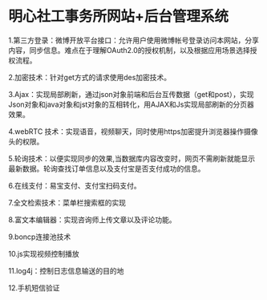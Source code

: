 # 明心社工事务所网站+后台管理系统

1.第三方登录：微博开放平台接口：允许用户使用微博帐号登录访问本网站，分享内容，同步信息。难点在于理解OAuth2.0的授权机制，以及根据应用场景选择授权流程。

2.加密技术：针对get方式的请求使用des加密技术。

3.Ajax：实现局部刷新，通过json对象前端和后台互传数据（get和post），实现Json对象和java对象和jst对象的互相转化，用AJAX和Js实现局部刷新的分页器效果。

4.webRTC 技术：实现语音，视频聊天，同时使用https加密提升浏览器操作摄像头的权限。

5.轮询技术：以便实现同步的效果,当数据库内容改变时，网页不需刷新就能显示最新数据。轮询查找订单信息以及支付宝是否支付成功的信息。

6.在线支付：易宝支付、支付宝扫码支付。

7.全文检索技术：菜单栏搜索框的实现

8.富文本编辑器：实现咨询师上传文章以及评论功能。

9.boncp连接池技术

10.js实现视频控制播放

11.log4j：控制日志信息输送的目的地

12.手机短信验证
